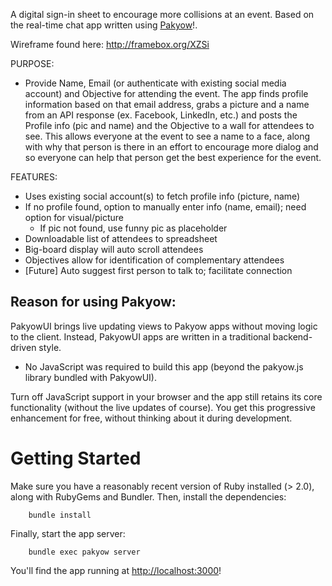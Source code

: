 A digital sign-in sheet to encourage more collisions at an event. Based on the real-time chat app written using [Pakyow](https://pakyow.org/)!.

Wireframe found here:
http://framebox.org/XZSi

PURPOSE:
* Provide Name, Email (or authenticate with existing social media account) and Objective for attending the event. The app finds profile information based on that email address, grabs a picture and a name from an API response (ex. Facebook, LinkedIn, etc.) and posts the Profile info (pic and name) and the Objective to a wall for attendees to see.  This allows everyone at the event to see a name to a face, along with why that person is there in an effort to encourage more dialog and so everyone can help that person get the best experience for the event.

FEATURES:
* Uses existing social account(s) to fetch profile info (picture, name)
* If no profile found, option to manually enter info (name, email); need option for visual/picture
	* If pic not found, use funny pic as placeholder
* Downloadable list of attendees to spreadsheet
* Big-board display will auto scroll attendees
* Objectives allow for identification of complementary attendees
* [Future] Auto suggest first person to talk to; facilitate connection


## Reason for using Pakyow:

PakyowUI brings live updating views to Pakyow apps without moving logic to the
client. Instead, PakyowUI apps are written in a traditional backend-driven
style. 
* No JavaScript was required to build this app (beyond the
pakyow.js library bundled with PakyowUI).

Turn off JavaScript support in your browser and the app still retains its core
functionality (without the live updates of course). You get this progressive
enhancement for free, without thinking about it during development.


# Getting Started

Make sure you have a reasonably recent version of Ruby installed (> 2.0), along
with RubyGems and Bundler. Then, install the dependencies:

		bundle install

Finally, start the app server:

		bundle exec pakyow server

You'll find the app running at [http://localhost:3000](http://localhost:3000)!
